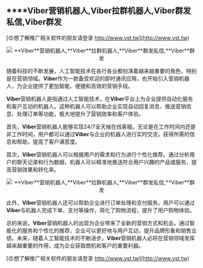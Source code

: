 ## ****Viber**营销机器人,**Viber**拉群机器人,**Viber**群发私信,**Viber**群发**

[😍想了解推广相关软件的朋友请登录 http://www.vst.tw](http://www.vst.tw)

 <center><img src="https://vst.tw/MP4/tuiguang/png/4.png" alt="**Viber**营销机器人,**Viber**拉群机器人,**Viber**群发私信,**Viber**群发"></center>

随着科技的不断发展，人工智能技术在各行各业都扮演着越来越重要的角色，特别是在营销领域。**Viber**作为一款备受欢迎的即时通讯应用，也开始引入营销机器人，为企业提供了更加智能、便捷和高效的营销手段。

**Viber**营销机器人是指通过人工智能技术，在**Viber**平台上为企业提供自动化服务和客户互动的机器人。这种机器人可以帮助企业实现自动回复消息、推送营销信息、处理订单等功能，极大地提升了营销效率和客户体验。

首先，**Viber**营销机器人能够实现24/7全天候在线客服。无论是在工作时间内还是非工作时间，用户都可以通过**Viber**与企业的机器人进行实时交流，获得所需的信息和帮助，提高了客户满意度。

其次，**Viber**营销机器人可以根据用户的需求和行为进行个性化推荐。通过分析用户的聊天记录和行为数据，机器人可以精准地推送符合用户兴趣的产品或服务，提高营销效果和转化率。

 <center><img src="https://vst.tw/MP4/tuiguang/png/0.png" alt="**Viber**营销机器人,**Viber**拉群机器人,**Viber**群发私信,**Viber**群发"></center>

此外，**Viber**营销机器人还可以帮助企业进行订单处理和支付服务。用户可以通过**Viber**与机器人完成下单、支付等操作，简化了购物流程，提升了用户购物体验。

总的来说，**Viber**营销机器人的出现为企业带来了全新的营销方式和机会。通过智能化的服务和个性化的推荐，企业可以更好地与用户互动，提升品牌形象和销售业绩。未来，随着人工智能技术的不断进步，**Viber**营销机器人必将在营销领域发挥越来越重要的作用，成为企业获取商机和客户的重要利器。

[😍想了解推广相关软件的朋友请登录 http://www.vst.tw](http://www.vst.tw)



